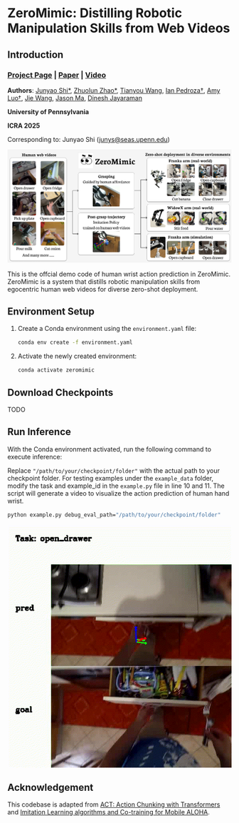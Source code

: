 # ZeroMimic: Distilling Robotic Manipulation Skills from Web Videos

## Introduction

### [Project Page](https://zeromimic.github.io/) | [Paper](#) | [Video](https://www.youtube.com/watch?v=nFhNSsR7TEY)

**Authors**: [Junyao Shi\*](https://junyaoshi.github.io/), [Zhuolun Zhao\*](https://zhaolebor.github.io/), [Tianyou Wang](https://viccccciv.github.io/Tianyouwang.github.io/), [Ian Pedroza†](https://ianpedroza.github.io/), [Amy Luo†](https://www.linkedin.com/in/amy-luo-187962199/), [Jie Wang](https://everloom-129.github.io/), [Jason Ma](https://jasonma2016.github.io/), [Dinesh Jayaraman](https://www.seas.upenn.edu/~dineshj/)


**University of Pennsylvania**

**ICRA 2025**

Corresponding to: Junyao Shi (junys@seas.upenn.edu)

![Project Image](docs/ZeroMimic_concept.png)

This is the offcial demo code of human wrist action prediction in ZeroMimic. ZeroMimic is a system that distills robotic manipulation skills from egocentric human web videos for diverse zero-shot deployment.

## Environment Setup

1. Create a Conda environment using the `environment.yaml` file:

   ```bash
   conda env create -f environment.yaml
   ```

2. Activate the newly created environment:

   ```bash
   conda activate zeromimic
   ```

## Download Checkpoints

TODO


## Run Inference

With the Conda environment activated, run the following command to execute inference:

Replace `"/path/to/your/checkpoint/folder"` with the actual path to your checkpoint folder.
For testing examples under the `example_data` folder, modify the task and example_id  in the `example.py` file in line 10 and 11.
The script will generate a video to visualize the action prediction of human hand wrist.

```bash
python example.py debug_eval_path="/path/to/your/checkpoint/folder"
```
![Demo Video](docs/vis_video_open_drawer.gif)

## Acknowledgement

This codebase is adapted from [ACT: Action Chunking with Transformers](https://github.com/tonyzhaozh/act) and [Imitation Learning algorithms and Co-training for Mobile ALOHA](https://github.com/MarkFzp/act-plus-plus).
